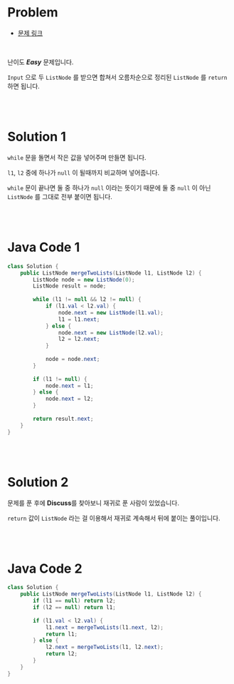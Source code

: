# Problem

- [문제 링크](https://leetcode.com/problems/merge-two-sorted-lists/)

<br>

난이도 *__Easy__* 문제입니다.

`Input` 으로 두 `ListNode` 를 받으면 합쳐서 오름차순으로 정리된 `ListNode` 를 `return` 하면 됩니다.

<br><br>

# Solution 1

`while` 문을 돌면서 작은 값을 넣어주며 만들면 됩니다.

`l1`, `l2` 중에 하나가 `null` 이 될때까지 비교하며 넣어줍니다.

`while` 문이 끝나면 둘 중 하나가 `null` 이라는 뜻이기 때문에 둘 중 `null` 이 아닌 `ListNode` 를 그대로 전부 붙이면 됩니다.

<br><br>

# Java Code 1

```java
class Solution {
    public ListNode mergeTwoLists(ListNode l1, ListNode l2) {
        ListNode node = new ListNode(0);
        ListNode result = node;
        
        while (l1 != null && l2 != null) {
            if (l1.val < l2.val) {
                node.next = new ListNode(l1.val);
                l1 = l1.next;
            } else {
                node.next = new ListNode(l2.val);
                l2 = l2.next;
            }
            
            node = node.next;
        }
        
        if (l1 != null) {
            node.next = l1;
        } else {
            node.next = l2;
        }
        
        return result.next;
    }
}
```

<br><br>

# Solution 2

문제를 푼 후에 **Discuss**를 찾아보니 재귀로 푼 사람이 있었습니다.

`return` 값이 `ListNode` 라는 걸 이용해서 재귀로 계속해서 뒤에 붙이는 풀이입니다.

<br><br>

# Java Code 2

```java
class Solution {
    public ListNode mergeTwoLists(ListNode l1, ListNode l2) {
        if (l1 == null) return l2;
        if (l2 == null) return l1;
        
        if (l1.val < l2.val) {
            l1.next = mergeTwoLists(l1.next, l2);
            return l1;
        } else {
            l2.next = mergeTwoLists(l1, l2.next);
            return l2;
        }
    }
}
```
